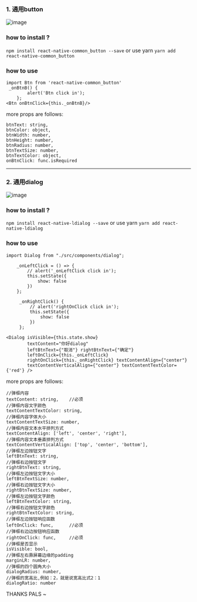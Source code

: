 ### 1. 通用button   
![image](https://github.com/lisong15/react-native-scomponents/blob/master/pic/button.png)
### how to install ?
`npm install react-native-common_button --save`
or use yarn
`yarn add react-native-common_button`

### how to use
```
import Btn from 'react-native-common_button'
 _onBtnB() {
        alert('Btn click in');
    };
<Btn onBtnClick={this._onBtnB}/>
```

more props are follows:
```
btnText: string,
btnColor: object,
btnWidth: number,
btnHeight: number,
btnRadius: number,
btnTextSize: number,
btnTextColor: object,
onBtnClick: func.isRequired
```
***
### 2. 通用dialog   
![image](https://github.com/lisong15/react-native-scomponents/blob/master/pic/dialog.png)
### how to install ?
`npm install react-native-ldialog --save`
or use yarn
`yarn add react-native-ldialog`

### how to use
```
import Dialog from "./src/components/dialog";

    _onLeftClick = () => {
        // alert('_onLeftClick click in');
        this.setState({
            show: false
        })
    };
    
     _onRightClick() {
         // alert('rightOnClick click in');
         this.setState({
             show: false
         })
     };
     
<Dialog isVisible={this.state.show}
        textContent="你好dialog"
        leftBtnText={"取消"} rightBtnText={"确定"}
        leftOnClick={this._onLeftClick}
        rightOnClick={this._onRightClick} textContentAlign={"center"}
        textContentVerticalAlign={"center"} textContentTextColor={'red'} />
```

more props are follows:
```
//弹框内容
textContent: string,    //必须
//弹框内容文字颜色
textContentTextColor: string,
//弹框内容字体大小
textContentTextSize: number,
//弹框内容文本水平排列方式
textContentAlign: ['left', 'center', 'right'],
//弹框内容文本垂直排列方式
textContentVerticalAlign: ['top', 'center', 'bottom'],
//弹框左边按钮文字
leftBtnText: string,
//弹框右边按钮文字
rightBtnText: string,
//弹框左边按钮文字大小
leftBtnTextSize: number,
//弹框右边按钮文字大小
rightBtnTextSize: number,
//弹框左边按钮文字颜色
leftBtnTextColor: string,
//弹框右边按钮文字颜色
rightBtnTextColor: string,
//弹框左边按钮响应函数
leftOnClick: func,      //必须
//弹框右边边按钮响应函数
rightOnClick: func,     //必须 
//弹框是否显示
isVisible: bool,
//弹框左右靠屏幕边缘的padding
marginLR: number,
//弹框的四个圆角大小
dialogRadius: number,
//弹框的宽高比,例如：2，就是说宽高比式2：1
dialogRatio: number
```
THANKS PALS ~
